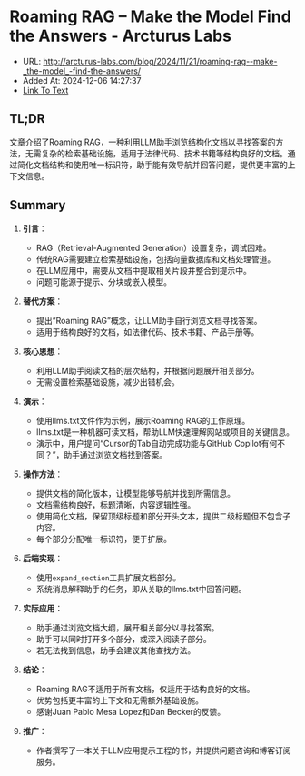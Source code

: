# Roaming RAG – Make the Model Find the Answers - Arcturus Labs
- URL: http://arcturus-labs.com/blog/2024/11/21/roaming-rag--make-_the-model_-find-the-answers/
- Added At: 2024-12-06 14:27:37
- [Link To Text](2024-12-06-roaming-rag-–-make-the-model-find-the-answers---arcturus-labs_raw.md)

## TL;DR
文章介绍了Roaming RAG，一种利用LLM助手浏览结构化文档以寻找答案的方法，无需复杂的检索基础设施，适用于法律代码、技术书籍等结构良好的文档。通过简化文档结构和使用唯一标识符，助手能有效导航并回答问题，提供更丰富的上下文信息。

## Summary
1. **引言**：
   - RAG（Retrieval-Augmented Generation）设置复杂，调试困难。
   - 传统RAG需要建立检索基础设施，包括向量数据库和文档处理管道。
   - 在LLM应用中，需要从文档中提取相关片段并整合到提示中。
   - 问题可能源于提示、分块或嵌入模型。

2. **替代方案**：
   - 提出“Roaming RAG”概念，让LLM助手自行浏览文档寻找答案。
   - 适用于结构良好的文档，如法律代码、技术书籍、产品手册等。

3. **核心思想**：
   - 利用LLM助手阅读文档的层次结构，并根据问题展开相关部分。
   - 无需设置检索基础设施，减少出错机会。

4. **演示**：
   - 使用llms.txt文件作为示例，展示Roaming RAG的工作原理。
   - llms.txt是一种机器可读文档，帮助LLM快速理解网站或项目的关键信息。
   - 演示中，用户提问“Cursor的Tab自动完成功能与GitHub Copilot有何不同？”，助手通过浏览文档找到答案。

5. **操作方法**：
   - 提供文档的简化版本，让模型能够导航并找到所需信息。
   - 文档需结构良好，标题清晰，内容逻辑性强。
   - 使用简化文档，保留顶级标题和部分开头文本，提供二级标题但不包含子内容。
   - 每个部分分配唯一标识符，便于扩展。

6. **后端实现**：
   - 使用`expand_section`工具扩展文档部分。
   - 系统消息解释助手的任务，即从关联的llms.txt中回答问题。

7. **实际应用**：
   - 助手通过浏览文档大纲，展开相关部分以寻找答案。
   - 助手可以同时打开多个部分，或深入阅读子部分。
   - 若无法找到信息，助手会建议其他查找方法。

8. **结论**：
   - Roaming RAG不适用于所有文档，仅适用于结构良好的文档。
   - 优势包括更丰富的上下文和无需额外基础设施。
   - 感谢Juan Pablo Mesa Lopez和Dan Becker的反馈。

9. **推广**：
   - 作者撰写了一本关于LLM应用提示工程的书，并提供问题咨询和博客订阅服务。
